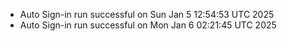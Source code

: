 
- Auto Sign-in run successful on Sun Jan  5 12:54:53 UTC 2025
- Auto Sign-in run successful on Mon Jan  6 02:21:45 UTC 2025
